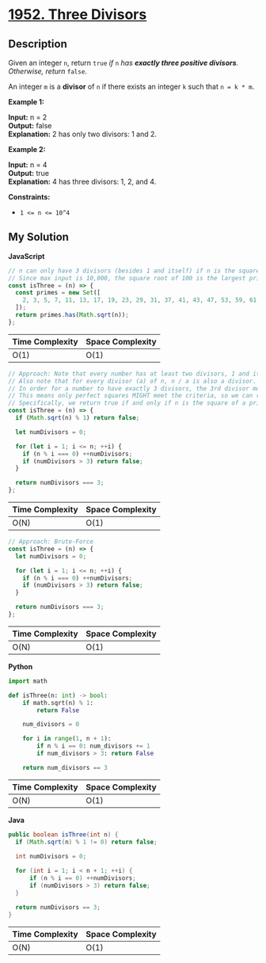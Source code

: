 # [1952. Three Divisors](https://leetcode.com/problems/three-divisors)

## Description

Given an integer `n`, return `true` _if_ `n` _has **exactly three positive divisors**. Otherwise, return_ `false`.

An integer `m` is a **divisor** of `n` if there exists an integer `k` such that `n = k * m`.

**Example 1:**

**Input:** n = 2  
**Output:** false  
**Explanation:** 2 has only two divisors: 1 and 2.

**Example 2:**

**Input:** n = 4  
**Output:** true  
**Explanation:** 4 has three divisors: 1, 2, and 4.

**Constraints:**

- `1 <= n <= 10^4`

## My Solution

**JavaScript**

```js
// n can only have 3 divisors (besides 1 and itself) if n is the square of a prime.
// Since max input is 10,000, the square root of 100 is the largest prime we need to work with.
const isThree = (n) => {
  const primes = new Set([
    2, 3, 5, 7, 11, 13, 17, 19, 23, 29, 31, 37, 41, 43, 47, 53, 59, 61, 67, 71, 73, 79, 83, 89, 97, 101,
  ]);
  return primes.has(Math.sqrt(n));
};
```

| Time Complexity | Space Complexity |
| --------------- | ---------------- |
| O(1)            | O(1)             |

```js
// Approach: Note that every number has at least two divisors, 1 and itself.
// Also note that for every divisor (a) of n, n / a is also a divisor.
// In order for a number to have exactly 3 divisors, the 3rd divisor must be paired with itself.
// This means only perfect squares MIGHT meet the criteria, so we can return early if n isn't a square.
// Specifically, we return true if and only if n is the square of a prime number.
const isThree = (n) => {
  if (Math.sqrt(n) % 1) return false;

  let numDivisors = 0;

  for (let i = 1; i <= n; ++i) {
    if (n % i === 0) ++numDivisors;
    if (numDivisors > 3) return false;
  }

  return numDivisors === 3;
};
```

| Time Complexity | Space Complexity |
| --------------- | ---------------- |
| O(N)            | O(1)             |

```js
// Approach: Brute-Force
const isThree = (n) => {
  let numDivisors = 0;

  for (let i = 1; i <= n; ++i) {
    if (n % i === 0) ++numDivisors;
    if (numDivisors > 3) return false;
  }

  return numDivisors === 3;
};
```

| Time Complexity | Space Complexity |
| --------------- | ---------------- |
| O(N)            | O(1)             |

**Python**

```python
import math

def isThree(n: int) -> bool:
    if math.sqrt(n) % 1:
        return False

    num_divisors = 0

    for i in range(1, n + 1):
        if n % i == 0: num_divisors += 1
        if num_divisors > 3: return False

    return num_divisors == 3 
```

| Time Complexity | Space Complexity |
| --------------- | ---------------- |
| O(N)            | O(1)             |

**Java**

```java
public boolean isThree(int n) {
  if (Math.sqrt(n) % 1 != 0) return false;
  
  int numDivisors = 0;

  for (int i = 1; i < n + 1; ++i) {
      if (n % i == 0) ++numDivisors;
      if (numDivisors > 3) return false;
  }

  return numDivisors == 3;
}
```

| Time Complexity | Space Complexity |
| --------------- | ---------------- |
| O(N)            | O(1)             |